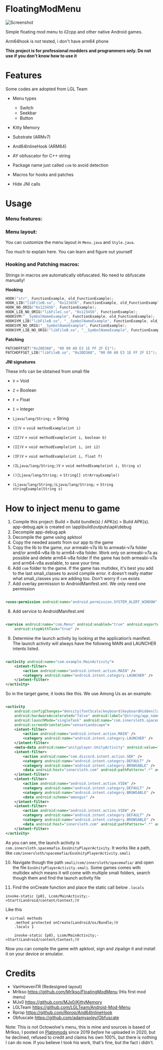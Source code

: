 # FloatingModMenu

![Screenshot](/images/ImageScr.png)

Simple floating mod menu to il2cpp and other native Android games.

Arm64hook is not tested, i don't have arm64 phone

**This project is for professional modders and programmers only. Do not use if you don't know how to
use it**

# Features

Some codes are adopted from LGL Team

* Menu types
    * Switch
    * Seekbar
    * Button

* Kitty Memory
* Substrate (ARMv7)
* And64InlineHook (ARM64)
* AY obfuscator for C++ string
* Package name just called `com` to avoid detection
* Macros for hooks and patches
* Hide JNI calls

# Usage

### Menu features:

### Menu layout:

You can customize the menu layout in `Menu.java` and `Style.java`.

Too much to explain here. You can learn and figure out yourself

### Hooking and Patching macros:

Strings in macros are automatically obfuscated. No need to obfuscate manually!

**Hooking**

```cpp
HOOK("str", FunctionExample, old_FunctionExample);
HOOK_LIB("libFileB.so", "0x123456", FunctionExample, old_FunctionExample);
HOOK_NO_ORIG("0x123456", FunctionExample);
HOOK_LIB_NO_ORIG("libFileC.so", "0x123456", FunctionExample);
HOOKSYM("__SymbolNameExample", FunctionExample, old_FunctionExample);
HOOKSYM_LIB("libFileB.so", "__SymbolNameExample", FunctionExample, old_FunctionExample);
HOOKSYM_NO_ORIG("__SymbolNameExample", FunctionExample);
HOOKSYM_LIB_NO_ORIG("libFileB.so", "__SymbolNameExample", FunctionExample);
```

**Patching**

```cpp
PATCHOFFSET("0x20D3A8", "00 00 A0 E3 1E FF 2F E1");
PATCHOFFSET_LIB("libFileB.so", "0x20D3A8", "00 00 A0 E3 1E FF 2F E1");
```

**JNI signatures**

These info can be obtained from smali file

- `V` = Void
- `Z` = Boolean
- `F` = Float
- `I` = Integer
- `Ljava/lang/String;` = String
  
- `(I)V` = `void methodExample(int i)`
- `(IZ)V` = `void methodExample(int i, boolean b)`
- `(II)V` = `void methodExample(int i, int i2)`
- `(IF)V` = `void methodExample(int i, float f)`
- `(ILjava/lang/String;)V` = `void methodExample(int i, String s)`
- `()[Ljava/lang/String;` = `String[] strArrayExample()`
- `(Ljava/lang/String;)Ljava/lang/String;` = `String stringExample(String s)`

# How to inject menu to game

1. Compile this project: Build > Build bundle(s) / APK(s) > Build APK(s). app-debug.apk is created
   on \app\build\outputs\apk\debug
2. Decompile app-debug.apk
3. Decompile the game using apktool
4. Copy the needed assets from our app to the game
5. Copy the lib to the game, our armeabi-v7a lib to armeabi-v7a folder and/or arm64-v8a lib to
   arm64-v8a folder. Work only on armeabi-v7a as possible and delete arm64-v8a folder If the game
   has both armeabi-v7a and arm64-v8a available, to save your time.
6. Add `com` folder to the game. If the game has multidex, it's best you add to the last
   smali_classes to avoid compile error. it doesn't really matter what smali_classes you are adding
   too. Don't worry if `com` exists
7. Add overlay permission to AndroidManifest.xml. We only need one permission

```xml

<uses-permission android:name="android.permission.SYSTEM_ALERT_WINDOW" />
```

8. Add service to AndroidManifest.xml

```xml

<service android:name="com.Menu" android:enabled="true" android:exported="false"
    android:stopWithTask="true" />
```

9. Determine the launch activity by looking at the application’s manifest. The launch activity will
   always have the following MAIN and LAUNCHER intents listed.

```xml

<activity android:name="com.example.MainActivity">
    <intent-filter>
        <action android:name="android.intent.action.MAIN" />
        <category android:name="android.intent.category.LAUNCHER" />
    </intent-filter>
</activity>
```

So in the target game, it looks like this. We use Among Us as an example:

```xml

<activity
    android:configChanges="density|fontScale|keyboard|keyboardHidden|layoutDirection|locale|mcc|mnc|navigation|orientation|screenLayout|screenSize|smallestScreenSize|touchscreen|uiMode"
    android:hardwareAccelerated="false" android:label="@string/app_name"
    android:launchMode="singleTask" android:name="com.innersloth.spacemafia.EosUnityPlayerActivity"
    android:screenOrientation="sensorLandscape">
    <intent-filter>
        <action android:name="android.intent.action.MAIN" />
        <category android:name="android.intent.category.LAUNCHER" />
    </intent-filter>
    <meta-data android:name="unityplayer.UnityActivity" android:value="true" />
    <intent-filter>
        <action android:name="com.discord.intent.action.SDK" />
        <category android:name="android.intent.category.DEFAULT" />
        <category android:name="android.intent.category.BROWSABLE" />
        <data android:host="innersloth.com" android:pathPattern=".*" android:scheme="https" />
    </intent-filter>
    <intent-filter>
        <action android:name="android.intent.action.VIEW" />
        <category android:name="android.intent.category.DEFAULT" />
        <category android:name="android.intent.category.BROWSABLE" />
        <data android:scheme="amongus" />
    </intent-filter>
    <intent-filter>
        <action android:name="android.intent.action.VIEW" />
        <category android:name="android.intent.category.DEFAULT" />
        <category android:name="android.intent.category.BROWSABLE" />
        <data android:host="innersloth.com" android:pathPattern=".*" android:scheme="https" />
    </intent-filter>
</activity>
```

As you can see, the launch activity is `com.innersloth.spacemafia.EosUnityPlayerActivity`. It works
like a path, like `com/innersloth/spacemafia/EosUnityPlayerActivity.smali`

10. Navigate though the path `smali/com/innersloth/spacemafia/` and open the
    file `EosUnityPlayerActivity.smali`. Some games comes with multidex which means it will come
    with multiple smali folders, search though them and find the launch activity file

11. Find the onCreate function and place the static call below `.locals`

```
invoke-static {p0}, Lcom/MainActivity;->Start(Landroid/content/Context;)V
```

Like this

```
# virtual methods
    .method protected onCreate(Landroid/os/Bundle;)V
    .locals 1
    
    invoke-static {p0}, Lcom/MainActivity;->Start(Landroid/content/Context;)V
```

Now you can compile the game with apktool, sign and zipalign it and install it on your device or
emulator.

# Credits

- VanHoevenTR (Redesigned layout)
- MrIkso https://github.com/MrIkso/FloatingModMenu (His first mod menu)
- MJx0 https://github.com/MJx0/KittyMemory
- LGLTeam https://github.com/LGLTeam/Android-Mod-Menu
- Rprop https://github.com/Rprop/And64InlineHook
- Obfuscate https://github.com/adamyaxley/Obfuscate

Note: This is not Octowolve's menu, this is mine and sources is based of MrIkso, I posted
on [Platinmods](https://platinmods.com/threads/template-menu-free-for-mod-menu-il2cpp-and-other-native-games.67429/)
since 2019 _before_ he uploaded in 2020, but he declined, refused to credit and claims his own 100%,
but there is nothing I can do now. If you believe I took his work, that's fine, but the fact i didn't.